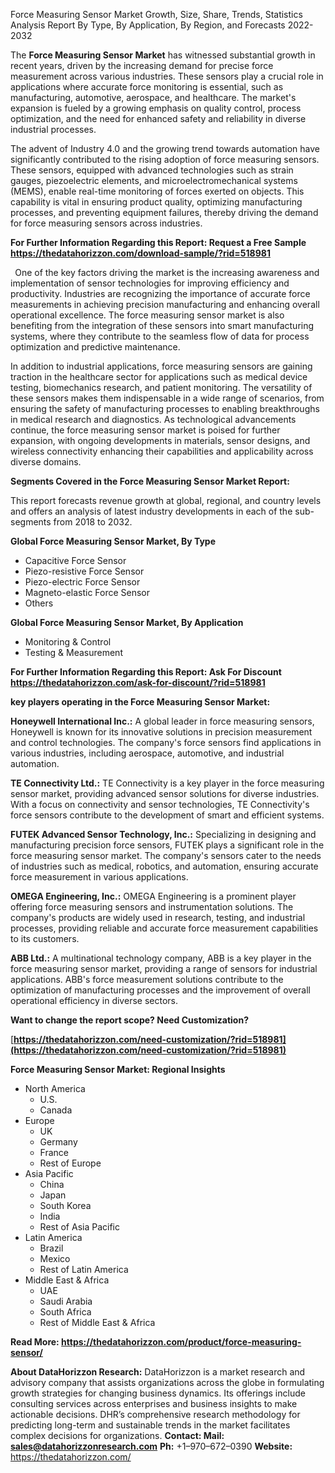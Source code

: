 ﻿Force Measuring Sensor Market Growth, Size, Share, Trends, Statistics Analysis Report By Type, By Application, By Region, and Forecasts 2022-2032

The **Force Measuring Sensor Market** has witnessed substantial growth in recent years, driven by the increasing demand for precise force measurement across various industries. These sensors play a crucial role in applications where accurate force monitoring is essential, such as manufacturing, automotive, aerospace, and healthcare. The market's expansion is fueled by a growing emphasis on quality control, process optimization, and the need for enhanced safety and reliability in diverse industrial processes.

The advent of Industry 4.0 and the growing trend towards automation have significantly contributed to the rising adoption of force measuring sensors. These sensors, equipped with advanced technologies such as strain gauges, piezoelectric elements, and microelectromechanical systems (MEMS), enable real-time monitoring of forces exerted on objects. This capability is vital in ensuring product quality, optimizing manufacturing processes, and preventing equipment failures, thereby driving the demand for force measuring sensors across industries.

**For Further Information Regarding this Report: Request a Free Sample <https://thedatahorizzon.com/download-sample/?rid=518981>** 

` `One of the key factors driving the market is the increasing awareness and implementation of sensor technologies for improving efficiency and productivity. Industries are recognizing the importance of accurate force measurements in achieving precision manufacturing and enhancing overall operational excellence. The force measuring sensor market is also benefiting from the integration of these sensors into smart manufacturing systems, where they contribute to the seamless flow of data for process optimization and predictive maintenance.

In addition to industrial applications, force measuring sensors are gaining traction in the healthcare sector for applications such as medical device testing, biomechanics research, and patient monitoring. The versatility of these sensors makes them indispensable in a wide range of scenarios, from ensuring the safety of manufacturing processes to enabling breakthroughs in medical research and diagnostics. As technological advancements continue, the force measuring sensor market is poised for further expansion, with ongoing developments in materials, sensor designs, and wireless connectivity enhancing their capabilities and applicability across diverse domains.

**Segments Covered in the Force Measuring Sensor Market Report:**

This report forecasts revenue growth at global, regional, and country levels and offers an analysis of latest industry developments in each of the sub-segments from 2018 to 2032.

**Global Force Measuring Sensor Market, By Type**

- Capacitive Force Sensor
- Piezo-resistive Force Sensor
- Piezo-electric Force Sensor
- Magneto-elastic Force Sensor
- Others

**Global Force Measuring Sensor Market, By Application**

- Monitoring & Control
- Testing & Measurement

**For Further Information Regarding this Report: Ask For Discount <https://thedatahorizzon.com/ask-for-discount/?rid=518981>** 

**key players operating in the Force Measuring Sensor Market:**

**Honeywell International Inc.:** A global leader in force measuring sensors, Honeywell is known for its innovative solutions in precision measurement and control technologies. The company's force sensors find applications in various industries, including aerospace, automotive, and industrial automation.

**TE Connectivity Ltd.:** TE Connectivity is a key player in the force measuring sensor market, providing advanced sensor solutions for diverse industries. With a focus on connectivity and sensor technologies, TE Connectivity's force sensors contribute to the development of smart and efficient systems.

**FUTEK Advanced Sensor Technology, Inc.:** Specializing in designing and manufacturing precision force sensors, FUTEK plays a significant role in the force measuring sensor market. The company's sensors cater to the needs of industries such as medical, robotics, and automation, ensuring accurate force measurement in various applications.

**OMEGA Engineering, Inc.:** OMEGA Engineering is a prominent player offering force measuring sensors and instrumentation solutions. The company's products are widely used in research, testing, and industrial processes, providing reliable and accurate force measurement capabilities to its customers.

**ABB Ltd.:** A multinational technology company, ABB is a key player in the force measuring sensor market, providing a range of sensors for industrial applications. ABB's force measurement solutions contribute to the optimization of manufacturing processes and the improvement of overall operational efficiency in diverse sectors.

**Want to change the report scope? Need Customization?**

[**https://thedatahorizzon.com/need-customization/?rid=518981](https://thedatahorizzon.com/need-customization/?rid=518981)** 

**Force Measuring Sensor Market: Regional Insights**

- North America
  - U.S.
  - Canada
- Europe
  - UK
  - Germany
  - France
  - Rest of Europe
- Asia Pacific
  - China
  - Japan
  - South Korea
  - India
  - Rest of Asia Pacific
- Latin America
  - Brazil
  - Mexico
  - Rest of Latin America
- Middle East & Africa
  - UAE
  - Saudi Arabia
  - South Africa
  - Rest of Middle East & Africa

**Read More: <https://thedatahorizzon.com/product/force-measuring-sensor/>** 

**About DataHorizzon Research:**DataHorizzon is a market research and advisory company that assists organizations across the globe in formulating growth strategies for changing business dynamics. Its offerings include consulting services across enterprises and business insights to make actionable decisions. DHR’s comprehensive research methodology for predicting long-term and sustainable trends in the market facilitates complex decisions for organizations.**Contact:Mail: <sales@datahorizzonresearch.com>** **Ph:** +1–970–672–0390**Website:** <https://thedatahorizzon.com/> 
